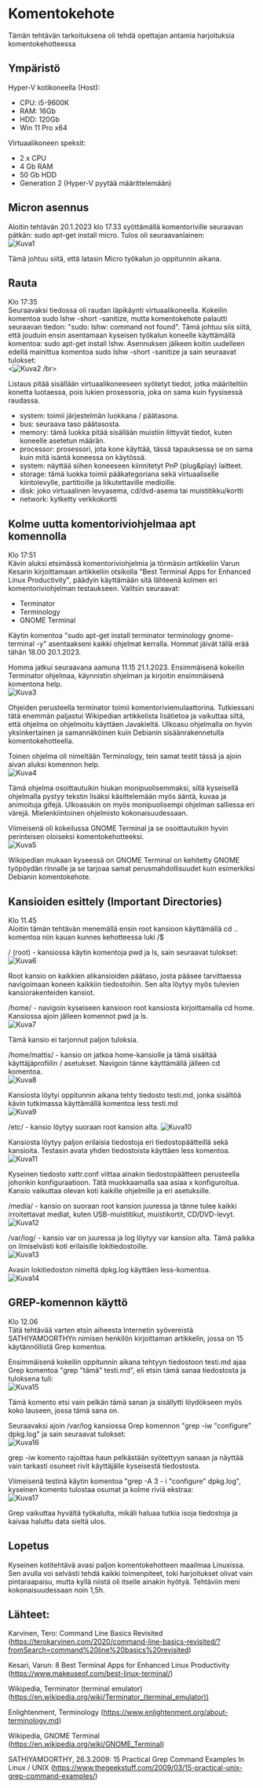 # Komentokehote
Tämän tehtävän tarkoituksena oli tehdä opettajan antamia harjoituksia komentokehotteessa

## Ympäristö

Hyper-V kotikoneella (Host):
- CPU: i5-9600K
- RAM: 16Gb
- HDD: 120Gb
- Win 11 Pro x64

Virtuaalikoneen speksit:
- 2 x CPU
- 4 Gb RAM
- 50 Gb HDD
- Generation 2 (Hyper-V pyytää määrittelemään)

## Micron asennus
Aloitin tehtävän 20.1.2023 klo 17.33 syöttämällä komentoriville seuraavan pätkän: sudo apt-get install micro.
Tulos oli seuraavanlainen: </br>
![Kuva1](https://user-images.githubusercontent.com/122887740/213863049-2c372e43-66ab-4436-87d7-c7e7f9cae2b0.png) </br>

Tämä johtuu siitä, että latasin Micro työkalun jo oppitunnin aikana.


## Rauta
Klo 17:35 </br>
Seuraavaksi tiedossa oli raudan läpikäynti virtuaalikoneella. Kokeilin komentoa sudo lshw -short -sanitize, mutta komentokehote palautti seuraavan tiedon: "sudo: lshw: command not found". Tämä johtuu siis siitä, että jouduin ensin asentamaan kyseisen työkalun koneelle käyttämällä komentoa: sudo apt-get install lshw.
Asennuksen jälkeen koitin uudelleen edellä mainittua komentoa sudo lshw -short -sanitize ja sain seuraavat tulokset: </br>
<![Kuva2](https://user-images.githubusercontent.com/122887740/213863079-0555d014-e513-426b-ab37-d392de00d9a4.png) /br>

Listaus pitää sisällään virtuaalikoneeseen syötetyt tiedot, jotka määriteltiin konetta luotaessa, pois lukien prosessoria, joka on sama kuin fyysisessä raudassa.
- system: toimii järjestelmän luokkana / päätasona.
- bus: seuraava taso päätasosta.
- memory: tämä luokka pitää sisällään muistiin liittyvät tiedot, kuten koneelle asetetun määrän.
- processor: prosessori, jota kone käyttää, tässä tapauksessa se on sama kuin mitä isäntä koneessa on käytössä.
- system: näyttää siihen koneeseen kiinnitetyt PnP (plug&play) laitteet.
- storage: tämä luokka toimii pääkategoriana sekä virtuaaliselle kiintolevylle, partitioille ja liikutettaville medioille.
- disk: joko virtuaalinen levyasema, cd/dvd-asema tai muistitikku/kortti
- network: kytketty verkkokortti


## Kolme uutta komentoriviohjelmaa apt komennolla
Klo 17:51 </br>
Kävin aluksi etsimässä komentoriviohjelmia ja törmäsin artikkeliin Varun Kesarin kirjoittamaan artikkeliin otsikolla "Best Terminal Apps for Enhanced Linux Productivity", päädyin käyttämään sitä lähteenä kolmen eri komentoriviohjelman testaukseen. Valitsin seuraavat:
- Terminator
- Terminology
- GNOME Terminal

Käytin komentoa "sudo apt-get install terminator terminology gnome-terminal -y" asentaakseni kaikki ohjelmat kerralla. Hommat jäivät tällä erää tähän 18.00 20.1.2023. 

Homma jatkui seuraavana aamuna 11.15 21.1.2023.
Ensimmäisenä kokeilin Terminator ohjelmaa, käynnistin ohjelman ja kirjoitin ensimmäisenä komentona help. </br>
![Kuva3](https://user-images.githubusercontent.com/122887740/213863089-946de6a4-d140-4796-a8d6-9a867c2736cd.png) </br>


Ohjeiden perusteella terminator toimii komentoriviemulaattorina. Tutkiessani tätä enemmän paljastui Wikipedian artikkelista lisätietoa ja vaikuttaa siltä, että ohjelma on ohjelmoitu käyttäen Javakieltä. Ulkoasu ohjelmalla on hyvin yksinkertainen ja samannäköinen kuin Debianin sisäänrakennetulla komentokehotteella.

Toinen ohjelma oli nimeltään Terminology, tein samat testit tässä ja ajoin aivan aluksi komennon help. </br>
![Kuva4](https://user-images.githubusercontent.com/122887740/213863099-28c7ef10-51bc-4b98-9246-418d0e9150ea.png) </br>


Tämä ohjelma osoittautuikin hiukan monipuolisemmaksi, sillä kyseisellä ohjelmalla pystyy tekstin lisäksi käsittelemään myös ääntä, kuvaa ja animoituja gifejä.
Ulkoasukin on myös monipuolisempi ohjelman salliessa eri värejä. Mielenkiintoinen ohjelmisto kokonaisuudessaan.

Viimeisenä oli kokeilussa GNOME Terminal ja se osoittautuikin hyvin perinteisen oloiseksi komentokehotteeksi. </br>
![Kuva5](https://user-images.githubusercontent.com/122887740/213863108-d069852d-6365-4ea3-82ea-f37c349b55ad.png) </br>


Wikipedian mukaan kyseessä on GNOME Terminal on kehitetty GNOME työpöydän rinnalle ja se tarjoaa samat perusmahdollisuudet kuin esimerkiksi Debianin komentokehote.



## Kansioiden esittely (Important Directories)
Klo 11.45 </br>
Aloitin tämän tehtävän menemällä ensin root kansioon käyttämällä cd .. komentoa niin kauan kunnes kehotteessa luki /$

/ (root) - kansiossa käytin komentoja pwd ja ls, sain seuraavat tulokset: </br>
![Kuva6](https://user-images.githubusercontent.com/122887740/213863118-fa60e93f-5943-49de-8389-2483429e2198.png) </br>

Root kansio on kaikkien alikansioiden päätaso, josta pääsee tarvittaessa navigoimaan koneen kaikkiin tiedostoihin. Sen alta löytyy myös tulevien kansiorakenteiden kansiot.

/home/ - navigoin kyseiseen kansioon root kansiosta kirjoittamalla cd home. Kansiossa ajoin jälleen komennot pwd ja ls. </br>
![Kuva7](https://user-images.githubusercontent.com/122887740/213863126-c236c647-e6fa-4a24-a18b-7b4ef882ed34.png) </br>

Tämä kansio ei tarjonnut paljon tuloksia.

/home/mattis/ - kansio on jatkoa home-kansiolle ja tämä sisältää käyttäjäprofiilin / asetukset. Navigoin tänne käyttämällä jälleen cd komentoa. </br>
![Kuva8](https://user-images.githubusercontent.com/122887740/213863198-f80198c5-158d-4a1b-8b3f-4423b3335f95.png) </br>

Kansiosta löytyi oppitunnin aikana tehty tiedosto testi.md, jonka sisältöä kävin tutkimassa käyttämällä komentoa less testi.md </br>
![Kuva9](https://user-images.githubusercontent.com/122887740/213863205-ea874ee9-f09a-4a27-a7e7-0dd610a175ff.png) </br>

/etc/ - kansio löytyy suoraan root kansion alta.
![Kuva10](https://user-images.githubusercontent.com/122887740/213863221-cd10be23-4180-4a4b-8747-dacb6f4a9dbc.png) </br>

Kansiosta löytyy paljon erilaisia tiedostoja eri tiedostopäätteillä sekä kansioita. Testasin avata yhden tiedostoista käyttäen less komentoa. </br>
![Kuva11](https://user-images.githubusercontent.com/122887740/213863238-bf78cd75-cbd1-4095-b27d-dd35069ce6a6.png) </br>

Kyseinen tiedosto xattr.conf viittaa ainakin tiedostopäätteen perusteella johonkin konfiguraatioon. Tätä muokkaamalla saa asiaa x konfiguroitua.
Kansio vaikuttaa olevan koti kaikille ohjelmille ja eri asetuksille.

/media/ - kansio on suoraan root kansion juuressa ja tänne tulee kaikki irroitettavat mediat, kuten USB-muistitikut, muistikortit, CD/DVD-levyt. </br>
![Kuva12](https://user-images.githubusercontent.com/122887740/213863250-c4e4cedf-41ca-4feb-ba53-cd032f088bb9.png) </br>


/var/log/ - kansio var on juuressa ja log löytyy var kansion alta. Tämä paikka on ilmiselvästi koti erilaisille lokitiedostoille. </br>
![Kuva13](https://user-images.githubusercontent.com/122887740/213863264-ec98c676-9ecd-4b67-9b38-81271cefd900.png) </br>

Avasin lokitiedoston nimeltä dpkg.log käyttäen less-komentoa. </br>
![Kuva14](https://user-images.githubusercontent.com/122887740/213863271-bfaeb0cf-2aa1-40af-93e2-61e947405cda.png) </br>


## GREP-komennon käyttö
Klo 12.06 </br>
Tätä tehtävää varten etsin aiheesta Internetin syövereistä SATHIYAMOORTHYn nimisen henkilön kirjoittaman artikkelin, jossa on 15 käytännöllistä Grep komentoa. 

Ensimmäisenä kokeilin oppitunnin aikana tehtyyn tiedostoon testi.md ajaa Grep komentoa "grep "tämä" testi.md", eli etsin tämä sanaa tiedostosta ja tuloksena tuli: </br>
![Kuva15](https://user-images.githubusercontent.com/122887740/213863279-3fe74576-1059-43a0-9921-a621ff5c9ad2.png) </br>


Tämä komento etsi vain pelkän tämä sanan ja sisällytti löydökseen myös koko lauseen, jossa tämä sana on.

Seuraavaksi ajoin /var/log kansiossa Grep komennon "grep -iw "configure" dpkg.log" ja sain seuraavat tulokset: </br>
![Kuva16](https://user-images.githubusercontent.com/122887740/213863283-57f8102d-7be6-4b28-b7fa-b51f821603ef.png) </br>


grep -iw komento rajoittaa haun pelkästään syötettyyn sanaan ja näyttää vain tarkasti osuneet rivit käyttäjälle kyseisestä tiedostosta.

Viimeisenä testinä käytin komentoa "grep -A 3 - i "configure" dpkg.log", kyseinen komento tulostaa osumat ja kolme riviä ekstraa: </br>
![Kuva17](https://user-images.githubusercontent.com/122887740/213863285-f437cd02-cfbc-4124-9208-401d8c8bb899.png) </br>


Grep vaikuttaa hyvältä työkalulta, mikäli haluaa tutkia isoja tiedostoja ja kaivaa haluttu data sieltä ulos.

## Lopetus
Kyseinen kotitehtävä avasi paljon komentokehotteen maailmaa Linuxissa. Sen avulla voi selvästi tehdä kaikki toimenpiteet, toki harjoitukset olivat vain pintaraapaisu, mutta kyllä niistä oli itselle ainakin hyötyä. Tehtäviin meni kokonaisuudessaan noin 1,5h.

## Lähteet:

Karvinen, Tero: Command Line Basics Revisited
(https://terokarvinen.com/2020/command-line-basics-revisited/?fromSearch=command%20line%20basics%20revisited)

Kesari, Varun: 8 Best Terminal Apps for Enhanced Linux Productivity
(https://www.makeuseof.com/best-linux-terminal/)

Wikipedia, Terminator (terminal emulator)
(https://en.wikipedia.org/wiki/Terminator_(terminal_emulator))

Enlightenment, Terminology
(https://www.enlightenment.org/about-terminology.md)

Wikipedia, GNOME Terminal
(https://en.wikipedia.org/wiki/GNOME_Terminal)

SATHIYAMOORTHY, 26.3.2009: 15 Practical Grep Command Examples In Linux / UNIX
(https://www.thegeekstuff.com/2009/03/15-practical-unix-grep-command-examples/)
